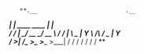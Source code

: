 
       **.__                         .__     
  _____|  |__   ____   ____   _____|  |__  
 /  ___/  |  \_/ __ \_/ __ \ /  ___/  |  \ 
 \___ \|   Y  \  ___/\  ___/ \___ \|   Y  \
/____  >___|  /\___  >\___  >____  >___|  /
     \/     \/     \/     \/     \/     \/ 
**
